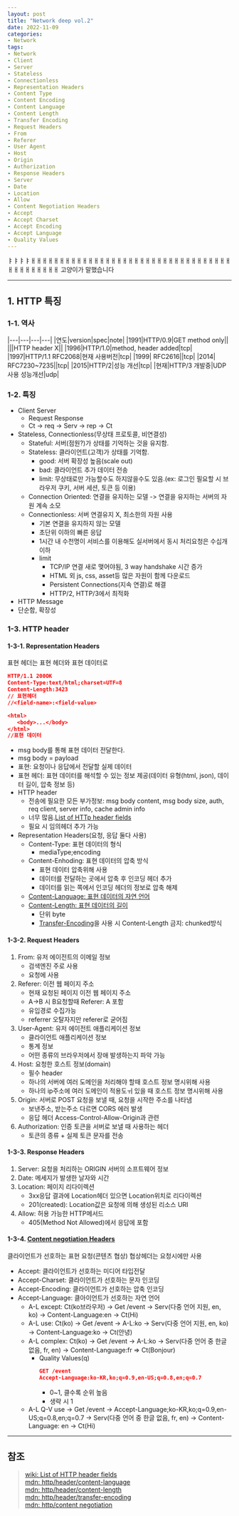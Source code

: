 ```yaml
---
layout: post
title: "Network deep vol.2"
date: 2022-11-09
categories:
- Network
tags:
- Network
- Client
- Server
- Stateless
- Connectionless
- Representation Headers
- Content Type
- Content Encoding
- Content Language
- Content Length
- Transfer Encoding
- Request Headers
- From
- Referer
- User Agent
- Host
- Origin
- Authorization
- Response Headers
- Server
- Date
- Location
- Allow
- Content Negotiation Headers
- Accept
- Accept Charset
- Accept Encoding
- Accept Language
- Quality Values
---
```


ㅑㅑㅑㅑㅐㅐㅐㅐㅐㅐㅐㅐㅐㅐㅐㅐㅐㅐㅐㅐㅐㅐㅐㅐㅐㅐㅐㅐㅐㅐㅐㅐㅐㅐㅐㅐㅐㅐㅐㅐㅐㅐㅐㅐㅐㅐㅐㅐ
고양이가 말했습니다

---

## 1. HTTP 특징

### 1-1. 역사

|---|---|---|---|
|연도|version|spec|note|
|1991|HTTP/0.9|GET method only||
|||HTTP header X||
|1996|HTTP/1.0|method, header added|tcp|
|1997|HTTP/1.1 RFC2068|현재 사용버전|tcp|
|1999|         RFC2616||tcp|
|2014|         RFC7230~7235||tcp|
|2015|HTTP/2|성능 개선|tcp|
|현재|HTTP/3 개발중|UDP사용 성능개선|udp|

### 1-2. 특징

- Client Server
  - Request Response
  - Ct -> req -> Serv -> rep -> Ct
- Stateless, Connectionless(무상태 프로토콜, 비연결성)
  - Stateful: 서버(점원?)가 상태를 기억하는 것을 유지함.
  - Stateless: 클라이언트(고객)가 상태를 기억함.
    - good: 서버 확장성 높음(scale out)
    - bad: 클라이언트 추가 데이터 전송
    - limit: 무상태로만 가능할수도 하지않을수도 있음.(ex: 로그인 필요할 시 브라우저 쿠키, 서버 세션, 토큰 등 이용)
  - Connection Oriented: 연결을 유지하는 모델 -> 연결을 유지하는 서버의 자원 계속 소모
  - Connectionless: 서버 연결유지 X, 최소한의 자원 사용
    - 기본 연결을 유지하지 않는 모델
    - 초단위 이하의 빠른 응답
    - 1시간 내 수천명이 서비스를 이용해도 실서버에서 동시 처리요청은 수십개 이하
    - limit
      - TCP/IP 연결 새로 맺어야됨, 3 way handshake 시간 증가
      - HTML 외 js, css, asset등 많은 자원이 함께 다운로드
      - Persistent Connections(지속 연결)로 해결
      - HTTP/2, HTTP/3에서 최적화
- HTTP Message
- 단순함, 확장성

### 1-3. HTTP header

#### 1-3-1. Representation Headers

표현 헤더는 표현 헤더와 표현 데이터로

```json
HTTP/1.1 200OK
Content-Type:text/html;charset=UTF=8
Content-Length:3423
// 표현헤더
//<field-name>:<field-value>

<html>
   <body>...</body>
</html>
//표현 데이터
```

- msg body를 통해 표현 데이터 전달한다.
- msg body = payload
- 표현: 요청이나 응답에서 전달할 실제 데이터
- 표현 헤더: 표현 데이터를 해석할 수 있는 정보 제공(데이터 유형(html, json), 데이터 길이, 압축 정보 등)
- HTTP header
  - 전송에 필요한 모든 부가정보: msg body content, msg body size, auth, req client, server info, cache admin info
  - 너무 많음.[List of HTTp header fields](https://en.wikipedia.org/wiki/List_of_HTTP_header_fields)
  - 필요 시 임의헤더 추가 가능
- Representation Headers(요청, 응답 둘다 사용)
  - Content-Type: 표현 데이터의 형식
    - mediaType;encoding
  - Content-Enhoding: 표현 데이터의 압축 방식
    - 표현 데이터 압축위해 사용
    - 데이터를 전달하는 곳에서 압축 후 인코딩 헤더 추가
    - 데이터를 읽는 쪽에서 인코딩 헤더의 정보로 압축 해제
  - [Content-Language: 표현 데이터의 자연 언어](https://developer.mozilla.org/ko/docs/Web/HTTP/Headers/Content-Language)
  - [Content-Length: 표현 데이터의 길이](https://developer.mozilla.org/ko/docs/Web/HTTP/Headers/Content-Length)
    - 단위 byte
    - [Transfer-Encoding](https://developer.mozilla.org/ko/docs/Web/HTTP/Headers/Transfer-Encoding)을 사용 시 Content-Length 금지: chunked방식

#### 1-3-2. Request Headers

1. From: 유저 에이전트의 이메일 정보
   - 검색엔진 주로 사용
   - 요청에 사용
2. Referer: 이전 웹 페이지 주소
   - 현재 요청된 페이지 이전 웹 페이지 주소
   - A->B 시 B요청할때 Referer: A 포함
   - 유입경로 수집가능
   - referrer 오탈자지만 referer로 굳어짐
3. User-Agent: 유저 에이전트 애플리케이션 정보
   - 클라이언트 애플리케이션 정보
   - 통계 정보
   - 어떤 종류의 브라우저에서 장애 발생하는지 파악 가능
4. Host: 요청한 호스트 정보(domain)
   - 필수 header
   - 하나의 서버에 여러 도메인을 처리해야 할때 호스트 정보 명시위해 사용
   - 하나의 ip주소에 여러 도메인이 적용도ㅟ 있을 때 호스트 정보 명시위해 사용
5. Origin: 서버로 POST 요청을 보낼 때, 요청을 시작한 주소를 나타냄
   - 보낸주소, 받는주소 다르면 CORS 에러 발생
   - 응답 헤더 Access-Control-Allow-Origin과 관련
6. Authorization: 인증 토큰을 서버로 보낼 때 사용하는 헤더
   - 토큰의 종류 + 실제 토큰 문자를 전송

#### 1-3-3. Response Headers

1. Server: 요청을 처리하는 ORIGIN 서버의 소프트웨어 정보
2. Date: 메세지가 발생한 날자와 시간
3. Location: 페이지 리다이렉션
   - 3xx응답 결과에 Location헤더 있으면 Location위치로 리다이렉션
   - 201(created): Location값은 요청에 의해 생성된 리소스 URI
4. Allow: 허용 가능한 HTTP메서드
   - 405(Method Not Allowed)에서 응답에 포함

#### 1-3-4. [Content negotiation Headers](https://developer.mozilla.org/ko/docs/Web/HTTP/Content_negotiation)

클라이언트가 선호하는 표현 요청(콘텐츠 협상)
협상헤더는 요청시에만 사용

- Accept: 클라이언트가 선호하는 미디어 타입전달
- Accept-Charset: 클라이언트가 선호하는 문자 인코딩
- Accept-Encoding: 클라이언트가 선호하는 압축 인코딩
- Accept-Language: 클아이언트가 선호하는 자연 언어
  - A-L except: Ct(ko브라우저) -> Get /event -> Serv(다중 언어 지원, en, ko) -> Content-Language:en -> Ct(Hi)
  - A-L use: Ct(ko) -> Get /event -> A-L:ko -> Serv(다중 언어 지원, en, ko) -> Content-Language:ko -> Ct(안녕)
  - A-L complex: Ct(ko) -> Get /event -> A-L:ko -> Serv(다중 언어 중 한글없음, fr, en) -> Content-Language:fr => Ct(Bonjour)
    - Quality Values(q)
      ```json
      GET /event
      Accept-Language:ko-KR,ko;q=0.9,en-US;q=0.8,en;q=0.7
      ```
      - 0~1, 클수록 순위 높음
      - 생략 시 1
  - A-L Q-V use -> Get /event -> Accept-Language;ko-KR,ko;q=0.9,en-US;q=0.8,en;q=0.7 -> Serv(다중 언어 중 한글 없음, fr, en) -> Content-Language: en -> Ct(Hi)

---

## 참조

> [wiki: List of HTTP header fields](https://en.wikipedia.org/wiki/List_of_HTTP_header_fields)   
> [mdn: http/header/content-language](https://developer.mozilla.org/ko/docs/Web/HTTP/Headers/Content-Language)   
> [mdn: http/header/content-length](https://developer.mozilla.org/ko/docs/Web/HTTP/Headers/Content-Length)   
> [mdn: http/header/transfer-encoding](https://developer.mozilla.org/ko/docs/Web/HTTP/Headers/Transfer-Encoding)   
> [mdn: http/content negotiation](https://developer.mozilla.org/ko/docs/Web/HTTP/Content_negotiation)
